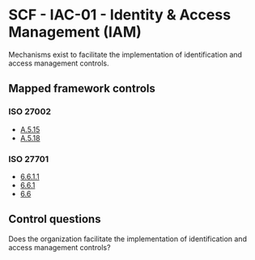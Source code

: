 # SCF - IAC-01 - Identity & Access Management (IAM)
Mechanisms exist to facilitate the implementation of identification and access management controls.
## Mapped framework controls
### ISO 27002
- [A.5.15](../iso27002/a-5.md#a515)
- [A.5.18](../iso27002/a-5.md#a518)
  
### ISO 27701
- [6.6.1.1](../iso27701/6611.md)
- [6.6.1](../iso27701/661.md)
- [6.6](../iso27701/66.md)
  
## Control questions
Does the organization facilitate the implementation of identification and access management controls?
  